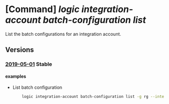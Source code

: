 # [Command] _logic integration-account batch-configuration list_

List the batch configurations for an integration account.

## Versions

### [2019-05-01](/Resources/mgmt-plane/L3N1YnNjcmlwdGlvbnMve30vcmVzb3VyY2Vncm91cHMve30vcHJvdmlkZXJzL21pY3Jvc29mdC5sb2dpYy9pbnRlZ3JhdGlvbmFjY291bnRzL3t9L2JhdGNoY29uZmlndXJhdGlvbnM=/2019-05-01.xml) **Stable**

<!-- mgmt-plane /subscriptions/{}/resourcegroups/{}/providers/microsoft.logic/integrationaccounts/{}/batchconfigurations 2019-05-01 -->

#### examples

- List batch configuration
    ```bash
        logic integration-account batch-configuration list -g rg --integration-account-name name
    ```
